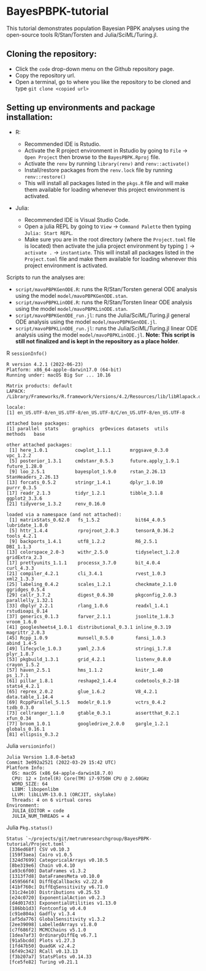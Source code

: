 # BayesPBPK-tutorial

This tutorial demonstrates population Bayesian PBPK analyses using the open-source tools R/Stan/Torsten and Julia/SciML/Turing.jl.

## Cloning the repository:

- Click the `code` drop-down menu on the Github repository page.
- Copy the repository url.
- Open a terminal, go to where you like the repository to be cloned and type `git clone <copied url>`

## Setting up environments and package installation:
- R:
  - Recommended IDE is Rstudio.
  - Activate the R project environment in Rstudio by going to `File` -> `Open Project` then browse to the `BayesPBPK.Rproj` file.
  - Activate the `renv` by running `library(renv)` and `renv::activate()`
  - Install/restore packages from the `renv.lock` file by running `renv::restore()`
  - This will install all packages listed in the `pkgs.R` file and will make them available for loading whenever this project environment is activated.

- Julia:
  - Recommended IDE is Visual Studio Code.
  - Open a julia REPL by going to `View` -> `Command Palette` then typing `Julia: Start REPL`. 
  - Make sure you are in the root directory (where the `Project.toml` file is located) then activate the julia project environment by typing `]` -> `activate .` -> `instantiate`. This will install all packages listed in the `Project.toml` file and make them available for loading whenever this project environment is activated.

Scripts to run the analyses are:

- `script/mavoPBPKGenODE.R`: runs the R/Stan/Torsten general ODE analysis using the model `model/mavoPBPKGenODE.stan`.
- `script/mavoPBPKLinODE.R`: runs the R/Stan/Torsten linear ODE analysis using the model `model/mavoPBPKLinODE.stan`.
- `script/mavoPBPKGenODE_run.jl`: runs the Julia/SciML/Turing.jl general ODE analysis using the model `model/mavoPBPKGenODE.jl`.
- `script/mavoPBPKLinODE_run.jl`: runs the Julia/SciML/Turing.jl linear ODE analysis using the model `model/mavoPBPKLinODE.jl`. **Note: This script is still not finalized and is kept in the repository as a place holder**. 

R `sessionInfo()`

```
R version 4.2.1 (2022-06-23)
Platform: x86_64-apple-darwin17.0 (64-bit)
Running under: macOS Big Sur ... 10.16

Matrix products: default
LAPACK: /Library/Frameworks/R.framework/Versions/4.2/Resources/lib/libRlapack.dylib

locale:
[1] en_US.UTF-8/en_US.UTF-8/en_US.UTF-8/C/en_US.UTF-8/en_US.UTF-8

attached base packages:
[1] parallel  stats     graphics  grDevices datasets  utils     methods   base     

other attached packages:
 [1] here_1.0.1          cowplot_1.1.1       mrggsave_0.3.0      vpc_1.2.2          
 [5] posterior_1.3.1     cmdstanr_0.5.3      future.apply_1.9.1  future_1.28.0      
 [9] loo_2.5.1           bayesplot_1.9.0     rstan_2.26.13       StanHeaders_2.26.13
[13] forcats_0.5.2       stringr_1.4.1       dplyr_1.0.10        purrr_0.3.5        
[17] readr_2.1.3         tidyr_1.2.1         tibble_3.1.8        ggplot2_3.3.6      
[21] tidyverse_1.3.2     renv_0.16.0        

loaded via a namespace (and not attached):
 [1] matrixStats_0.62.0   fs_1.5.2             bit64_4.0.5          lubridate_1.8.0     
 [5] httr_1.4.4           rprojroot_2.0.3      tensorA_0.36.2       tools_4.2.1         
 [9] backports_1.4.1      utf8_1.2.2           R6_2.5.1             DBI_1.1.3           
[13] colorspace_2.0-3     withr_2.5.0          tidyselect_1.2.0     gridExtra_2.3       
[17] prettyunits_1.1.1    processx_3.7.0       bit_4.0.4            curl_4.3.3          
[21] compiler_4.2.1       cli_3.4.1            rvest_1.0.3          xml2_1.3.3          
[25] labeling_0.4.2       scales_1.2.1         checkmate_2.1.0      ggridges_0.5.4      
[29] callr_3.7.2          digest_0.6.30        pkgconfig_2.0.3      parallelly_1.32.1   
[33] dbplyr_2.2.1         rlang_1.0.6          readxl_1.4.1         rstudioapi_0.14     
[37] generics_0.1.3       farver_2.1.1         jsonlite_1.8.3       vroom_1.6.0         
[41] googlesheets4_1.0.1  distributional_0.3.1 inline_0.3.19        magrittr_2.0.3      
[45] Rcpp_1.0.9           munsell_0.5.0        fansi_1.0.3          abind_1.4-5         
[49] lifecycle_1.0.3      yaml_2.3.6           stringi_1.7.8        plyr_1.8.7          
[53] pkgbuild_1.3.1       grid_4.2.1           listenv_0.8.0        crayon_1.5.2        
[57] haven_2.5.1          hms_1.1.2            knitr_1.40           ps_1.7.1            
[61] pillar_1.8.1         reshape2_1.4.4       codetools_0.2-18     stats4_4.2.1        
[65] reprex_2.0.2         glue_1.6.2           V8_4.2.1             data.table_1.14.4   
[69] RcppParallel_5.1.5   modelr_0.1.9         vctrs_0.4.2          tzdb_0.3.0          
[73] cellranger_1.1.0     gtable_0.3.1         assertthat_0.2.1     xfun_0.34           
[77] broom_1.0.1          googledrive_2.0.0    gargle_1.2.1         globals_0.16.1      
[81] ellipsis_0.3.2 
```

Julia `versioninfo()`

```
Julia Version 1.8.0-beta3
Commit 3e092a2521 (2022-03-29 15:42 UTC)
Platform Info:
  OS: macOS (x86_64-apple-darwin18.7.0)
  CPU: 12 × Intel(R) Core(TM) i7-9750H CPU @ 2.60GHz
  WORD_SIZE: 64
  LIBM: libopenlibm
  LLVM: libLLVM-13.0.1 (ORCJIT, skylake)
  Threads: 4 on 6 virtual cores
Environment:
  JULIA_EDITOR = code
  JULIA_NUM_THREADS = 4
```

Julia `Pkg.status()`

```
Status `~/projects/git/metrumresearchgroup/BayesPBPK-tutorial/Project.toml`
 [336ed68f] CSV v0.10.3
 [159f3aea] Cairo v1.0.5
 [324d7699] CategoricalArrays v0.10.5
 [8be319e6] Chain v0.4.10
 [a93c6f00] DataFrames v1.3.2
 [1313f7d8] DataFramesMeta v0.10.0
 [459566f4] DiffEqCallbacks v2.22.0
 [41bf760c] DiffEqSensitivity v6.71.0
 [31c24e10] Distributions v0.25.53
 [e24c0720] ExponentialAction v0.2.3
 [d4d017d3] ExponentialUtilities v1.13.0
 [186bb1d3] Fontconfig v0.4.0
 [c91e804a] Gadfly v1.3.4
 [af5da776] GlobalSensitivity v1.3.2
 [2ee39098] LabelledArrays v1.8.0
 [c7f686f2] MCMCChains v5.1.0
 [1dea7af3] OrdinaryDiffEq v6.7.1
 [91a5bcdd] Plots v1.27.3
 [1fd47b50] QuadGK v2.4.2
 [6f49c342] RCall v0.13.13
 [f3b207a7] StatsPlots v0.14.33
 [fce5fe82] Turing v0.21.1
```
